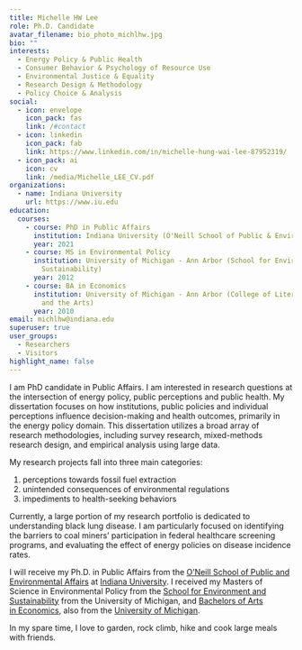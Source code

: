 ```yaml
---
title: Michelle HW Lee
role: Ph.D. Candidate
avatar_filename: bio_photo_michlhw.jpg
bio: ""
interests:
  - Energy Policy & Public Health
  - Consumer Behavior & Psychology of Resource Use
  - Environmental Justice & Equality
  - Research Design & Methodology
  - Policy Choice & Analysis
social:
  - icon: envelope
    icon_pack: fas
    link: /#contact
  - icon: linkedin
    icon_pack: fab
    link: https://www.linkedin.com/in/michelle-hung-wai-lee-87952319/
  - icon_pack: ai
    icon: cv
    link: /media/Michelle_LEE_CV.pdf
organizations:
  - name: Indiana University
    url: https://www.iu.edu
education:
  courses:
    - course: PhD in Public Affairs
      institution: Indiana University (O'Neill School of Public & Environmental Affairs)
      year: 2021
    - course: MS in Environmental Policy
      institution: University of Michigan - Ann Arbor (School for Environment and
        Sustainability)
      year: 2012
    - course: BA in Economics
      institution: University of Michigan - Ann Arbor (College of Literature, Science,
        and the Arts)
      year: 2010
email: michlhw@indiana.edu
superuser: true
user_groups:
  - Researchers
  - Visitors
highlight_name: false
---
```

I am PhD candidate in Public Affairs. I am interested in research questions at the intersection of energy policy, public perceptions and public health. My dissertation focuses on how institutions, public policies and individual perceptions influence decision-making and health outcomes, primarily in the energy policy domain. This dissertation utilizes a broad array of research methodologies, including survey research, mixed-methods research design, and empirical analysis using large data. 

My research projects fall into three main categories: 

1. perceptions towards fossil fuel extraction
2. unintended consequences of environmental regulations
3. impediments to health-seeking behaviors

Currently, a large portion of my research portfolio is dedicated to understanding black lung disease. I am particularly focused on identifying the barriers to coal miners’ participation in federal healthcare screening programs, and evaluating the effect of energy policies on disease incidence rates. 

I will receive my Ph.D. in Public Affairs from the [O’Neill School of Public and Environmental Affairs](https://oneill.indiana.edu/) at [Indiana University](https://www.iu.edu). I received my Masters of Science in Environmental Policy from the [School for Environment and Sustainability](https://seas.umich.edu/) from the University of Michigan, and [Bachelors of Arts in Economics](https://lsa.umich.edu/econ), also from the [University of Michigan](https://www.umich.edu). 

In my spare time, I love to garden, rock climb, hike and cook large meals with friends.